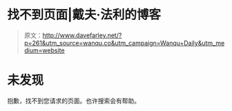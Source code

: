 # 找不到页面|戴夫·法利的博客

> 原文：<http://www.davefarley.net/?p=261&utm_source=wanqu.co&utm_campaign=Wanqu+Daily&utm_medium=website>

# 未发现

抱歉，找不到您请求的页面。也许搜索会有帮助。